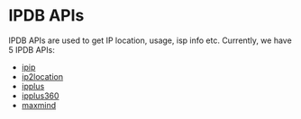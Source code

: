 # IPDB APIs

IPDB APIs are used to get IP location, usage, isp info etc.
Currently, we have 5 IPDB APIs:

- [ipip](./ipdb/docs/main:ipip.v1)
- [ip2location](./ipdb/docs/main:ip2location.v1)
- [ipplus](./ipdb/docs/main:ipplus.v1)
- [ipplus360](./ipdb/docs/main:ipplus360.v1)
- [maxmind](./ipdb/docs/main:maxmind.v1)
